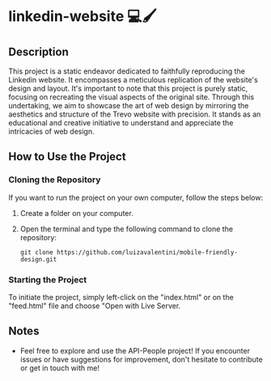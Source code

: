 # linkedin-website 💻🖌️

## Description
This project is a static endeavor dedicated to faithfully reproducing the Linkedin website. It encompasses a meticulous replication of the website's design and layout. It's important to note that this project is purely static, focusing on recreating the visual aspects of the original site. Through this undertaking, we aim to showcase the art of web design by mirroring the aesthetics and structure of the Trevo website with precision. It stands as an educational and creative initiative to understand and appreciate the intricacies of web design.


## How to Use the Project

### Cloning the Repository
If you want to run the project on your own computer, follow the steps below:

1. Create a folder on your computer.
2. Open the terminal and type the following command to clone the repository:

    ```
   git clone https://github.com/luizavalentini/mobile-friendly-design.git
   ```

### Starting the Project
To initiate the project, simply left-click on the "index.html" or on the "feed.html" file and choose "Open with Live Server.


## Notes
- Feel free to explore and use the API-People project! If you encounter issues or have suggestions for improvement, don't hesitate to contribute or get in touch with me!
